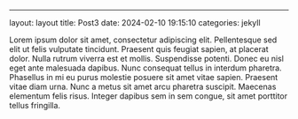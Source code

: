 ---
layout: layout
title: Post3
date: 2024-02-10 19:15:10
categories: jekyll
<p>
Lorem ipsum dolor sit amet, consectetur adipiscing elit. Pellentesque sed elit ut felis vulputate tincidunt. Praesent quis feugiat sapien, at placerat dolor. Nulla rutrum viverra est et mollis. Suspendisse potenti. Donec eu nisl eget ante malesuada dapibus. Nunc consequat tellus in interdum pharetra. Phasellus in mi eu purus molestie posuere sit amet vitae sapien. Praesent vitae diam urna. Nunc a metus sit amet arcu pharetra suscipit. Maecenas elementum felis risus. Integer dapibus sem in sem congue, sit amet porttitor tellus fringilla.
</p>
